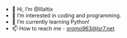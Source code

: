 - 👋 Hi, I’m @Illaltix
- 👀 I’m interested in coding and programming.
- 🌱 I’m currently learning Python!
- 📫 How to reach me - xromo963@lsr7.net

<!---
Illaltix/Illaltix is a ✨ special ✨ repository because its `README.md` (this file) appears on your GitHub profile.
You can click the Preview link to take a look at your changes.
--->

